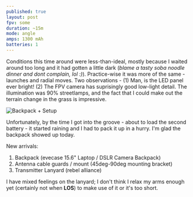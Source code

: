 ```yaml
---
published: true
layout: post
fpv: some
duration: ~15m
mode: angle
amps: 1300 mAh
batteries: 1
---
```




Conditions this time around were less-than-ideal, mostly because I waited around too long and it had gotten a little dark (*blame a tasty soba noodle dinner and dont complain, lol :)*). Practice-wise it was more of the same - launches and radial moves. Two observations - (1) Man, is the LED panel ever bright! (2) The FPV camera has suprisingly good low-light detail. The illumination was 90% streetlamps, and the fact that I could make out the terrain change in the grass is impressive.

![Backpack + Setup](https://lh3.googleusercontent.com/sEJN7PCjoJIhMpTRuasDYooZYf5-qTLs38mU5VwAerw=w798-h449-no)

Unfortunately, by the time I got into the groove - about to load the second battery - it started raining and I had to pack it up in a hurry. I'm glad the backpack showed up today.

New arrivals:

1. Backpack (evecase 15.6" Laptop / DSLR Camera Backpack)
2. Antenna cable guards / mount (45deg-90deg mounting bracket)
3. Transmitter Lanyard (rebel alliance)

I have mixed feelings on the lanyard; I don't think I relax my arms enough yet (certainly not when **LOS**) to make use of it or it's too short.
